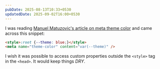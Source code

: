 ```yaml
---
pubDate: 2025-08-13T10:33+0530
updatedDate: 2025-09-02T16:00+0530
---
```


I was reading [Manuel Matuzovic's article on meta theme
color](https://css-tricks.com/meta-theme-color-and-trickery/#aa-custom-properties)
and came across this snippet:

```html
<style>:root {--theme: blue;}</style>
<meta name="theme-color" content="var(--theme)" />
```

I wish it was possible to access custom properties outside the `<style>` tag in the `<head>`. It would keep things <i>DRY</i>.

